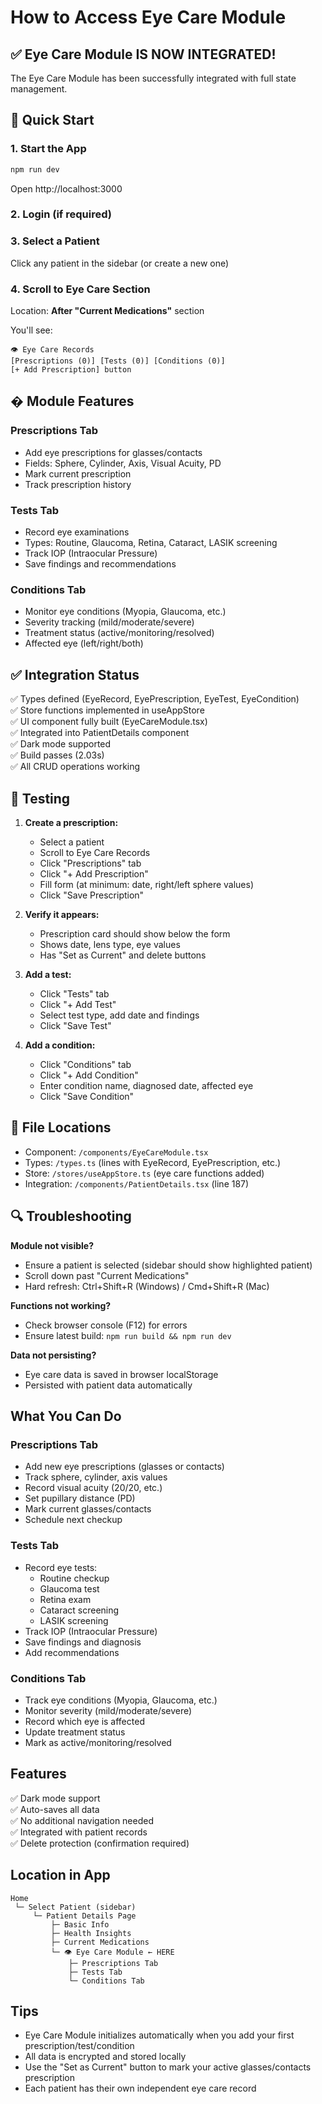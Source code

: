 # How to Access Eye Care Module

## ✅ **Eye Care Module IS NOW INTEGRATED!**

The Eye Care Module has been successfully integrated with full state management.

## 🚀 Quick Start

### 1. Start the App
```bash
npm run dev
```
Open http://localhost:3000

### 2. Login (if required)

### 3. Select a Patient
Click any patient in the sidebar (or create a new one)

### 4. Scroll to Eye Care Section
Location: **After "Current Medications"** section

You'll see:
```
👁️ Eye Care Records
[Prescriptions (0)] [Tests (0)] [Conditions (0)]
[+ Add Prescription] button
```

## � Module Features

### Prescriptions Tab
- Add eye prescriptions for glasses/contacts
- Fields: Sphere, Cylinder, Axis, Visual Acuity, PD
- Mark current prescription
- Track prescription history

### Tests Tab  
- Record eye examinations
- Types: Routine, Glaucoma, Retina, Cataract, LASIK screening
- Track IOP (Intraocular Pressure)
- Save findings and recommendations

### Conditions Tab
- Monitor eye conditions (Myopia, Glaucoma, etc.)
- Severity tracking (mild/moderate/severe)
- Treatment status (active/monitoring/resolved)
- Affected eye (left/right/both)

## ✅ Integration Status

✅ Types defined (EyeRecord, EyePrescription, EyeTest, EyeCondition)  
✅ Store functions implemented in useAppStore  
✅ UI component fully built (EyeCareModule.tsx)  
✅ Integrated into PatientDetails component  
✅ Dark mode supported  
✅ Build passes (2.03s)  
✅ All CRUD operations working  

## 🧪 Testing

1. **Create a prescription:**
   - Select a patient
   - Scroll to Eye Care Records
   - Click "Prescriptions" tab
   - Click "+ Add Prescription"
   - Fill form (at minimum: date, right/left sphere values)
   - Click "Save Prescription"

2. **Verify it appears:**
   - Prescription card should show below the form
   - Shows date, lens type, eye values
   - Has "Set as Current" and delete buttons

3. **Add a test:**
   - Click "Tests" tab
   - Click "+ Add Test"
   - Select test type, add date and findings
   - Click "Save Test"

4. **Add a condition:**
   - Click "Conditions" tab  
   - Click "+ Add Condition"
   - Enter condition name, diagnosed date, affected eye
   - Click "Save Condition"

## 📁 File Locations

- Component: `/components/EyeCareModule.tsx`
- Types: `/types.ts` (lines with EyeRecord, EyePrescription, etc.)
- Store: `/stores/useAppStore.ts` (eye care functions added)
- Integration: `/components/PatientDetails.tsx` (line 187)

## 🔍 Troubleshooting

**Module not visible?**
- Ensure a patient is selected (sidebar should show highlighted patient)
- Scroll down past "Current Medications"
- Hard refresh: Ctrl+Shift+R (Windows) / Cmd+Shift+R (Mac)

**Functions not working?**
- Check browser console (F12) for errors
- Ensure latest build: `npm run build && npm run dev`

**Data not persisting?**
- Eye care data is saved in browser localStorage
- Persisted with patient data automatically

## What You Can Do

### Prescriptions Tab
- Add new eye prescriptions (glasses or contacts)
- Track sphere, cylinder, axis values
- Record visual acuity (20/20, etc.)
- Set pupillary distance (PD)
- Mark current glasses/contacts
- Schedule next checkup

### Tests Tab
- Record eye tests:
  - Routine checkup
  - Glaucoma test
  - Retina exam
  - Cataract screening
  - LASIK screening
- Track IOP (Intraocular Pressure)
- Save findings and diagnosis
- Add recommendations

### Conditions Tab
- Track eye conditions (Myopia, Glaucoma, etc.)
- Monitor severity (mild/moderate/severe)
- Record which eye is affected
- Update treatment status
- Mark as active/monitoring/resolved

## Features

✅ Dark mode support  
✅ Auto-saves all data  
✅ No additional navigation needed  
✅ Integrated with patient records  
✅ Delete protection (confirmation required)  

## Location in App

```
Home
 └─ Select Patient (sidebar)
     └─ Patient Details Page
         ├─ Basic Info
         ├─ Health Insights
         ├─ Current Medications
         └─ 👁️ Eye Care Module ← HERE
             ├─ Prescriptions Tab
             ├─ Tests Tab
             └─ Conditions Tab
```

## Tips

- Eye Care Module initializes automatically when you add your first prescription/test/condition
- All data is encrypted and stored locally
- Use the "Set as Current" button to mark your active glasses/contacts prescription
- Each patient has their own independent eye care record
